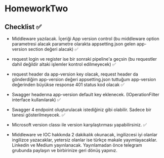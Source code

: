 # HomeworkTwo

## Checklist ✅

* Middleware yazılacak. İçeriği App version control (bu middleware option parametresi alacak parametre olarakta appsetting.json gelen app-version section değeri alacak) ✅
*  request login ve register ise bir sonraki pipeline'a geçsin (bu requestler dahil değildir altaki işlemler kontrol edilmeyecek) ✅
*  request header da app-version key olacak, request header da gönderdiğim app-version değeri appsetting.json tuttuğum app-version  değerinden büyükse response 401 status kod olacak ✅
* Swagger headerına app-version default key eklenecek. (IOperationFilter interface kullanılarak) ✅
* Swagger 4 endpoint oluşturulacak istediğiniz gibi olabilir. Sadece bir tanesi gösterilmeyecek. ✅
* Microsoft version classı ile version karşılaştırması yapabilirsiniz. ✅

* Middleware ve IOC hakkında 2 dakikalık okunacak, ingilizcesi iyi olanlar ingilizce yazacaklar, yetersiz olanlar ise türkçe makale yayımlayacaklar. Linkedin ve Medium yayınlanacak. Yayınlamadan önce telegram grubunda paylaşın ve birbirinize geri dönüş yapınız.